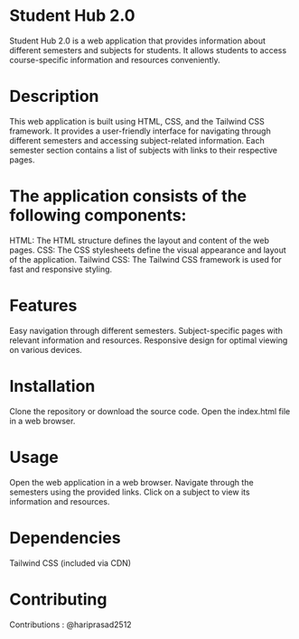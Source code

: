 # Student Hub 2.0
Student Hub 2.0 is a web application that provides information about different semesters and subjects for students. It allows students to access course-specific information and resources conveniently.

# Description
This web application is built using HTML, CSS, and the Tailwind CSS framework. It provides a user-friendly interface for navigating through different semesters and accessing subject-related information. Each semester section contains a list of subjects with links to their respective pages.

# The application consists of the following components:

HTML: The HTML structure defines the layout and content of the web pages.
CSS: The CSS stylesheets define the visual appearance and layout of the application.
Tailwind CSS: The Tailwind CSS framework is used for fast and responsive styling.

# Features
Easy navigation through different semesters.
Subject-specific pages with relevant information and resources.
Responsive design for optimal viewing on various devices.

# Installation
Clone the repository or download the source code.
Open the index.html file in a web browser.

# Usage
Open the web application in a web browser.
Navigate through the semesters using the provided links.
Click on a subject to view its information and resources.

# Dependencies
Tailwind CSS (included via CDN)

# Contributing
Contributions :   @hariprasad2512  

